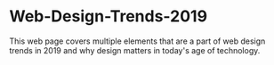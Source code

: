 # Web-Design-Trends-2019
This web page covers multiple elements that are a part of web design trends in 2019 and why design matters in today's age of technology.
